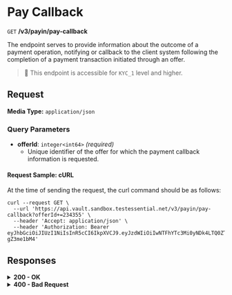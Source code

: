 # Pay Callback

`GET` **/v3/payin/pay-callback**

The endpoint serves to provide information about the outcome of a payment operation, notifying or callback to the client system following the completion of a payment transaction initiated through an offer.

> 📘 This endpoint is accessible for `KYC_1` level and higher.

## Request

**Media Type:** `application/json`

### Query Parameters

- **offerId**: `integer<int64>` *(required)*  
  - Unique identifier of the offer for which the payment callback information is requested.
  

#### **Request Sample: cURL**

At the time of sending the request, the curl command should be as follows:

```curl cURL
curl --request GET \
  --url 'https://api.vault.sandbox.testessential.net/v3/payin/pay-callback?offerId+=234355' \
  --header 'Accept: application/json' \
  --header 'Authorization: Bearer eyJhbGciOiJIUzI1NiIsInR5cCI6IkpXVCJ9.eyJzdWIiOiIwNTFhYTc3Mi0yNDk4LTQ0ZTEtODdmYi0zYzNhZDdlMTY1ODgiLCJleHAiOjE3MTE3ODM4OTYsImlhdCI6MTcxMTY5NzQ5Nn0.GBWhOHEIbiOipMa1kXMsamNqT1I6pFBe3-gZ3me1bM4'
```

## Responses

<details>
<summary><strong>200 - OK</strong></summary>

**Media Type:** `application/json`
  

- **offerId**: integer
  - Unique identifier of the associated offer.
- **status**: string
  - Payment status, indicating whether the transaction was successful.
- **amount**: integer
  - The total amount involved in the transaction.
- **currency**: string
  - The currency of the transaction amount.
- **cryptoAmount**: integer
  - The amount in cryptocurrency.
- **cryptoCurrency**: string
  - The cryptocurrency used in the transaction.
- **maskedPan**: string
  - Masked card number for privacy.
- **transactionStatus**: string
  - Current status of the transaction.
- **transactionStatusCode**: integer
  - Numeric code indicating the status of the transaction.
- **originalTransactionStatus**: string
  - Original transaction status.
- **originalTransactionStatusCode**: integer
  - Original transaction status code.
- **paymentMode**: string
  - Mode of payment used for the transaction.
- **transactionDate**: string
  - Date of the transaction. In ISO 8601 format.
  - *Example*: 2024-01-23T15:05:03.022Z
- **transactionAmount**: string
  - Transaction amount in string format.
- **cardCountryCode**: string
  - Country code associated with the card used in the transaction.
- **cardCountryName**: string
  - Country name associated with the card used in the transaction.
- **cardBankName**: string
  - Bank name associated with the card used in the transaction.
- **blockedAmount**: object
  - Information about any blocked amount.
    - **value**: integer
      - The value of the blocked amount.
    - **currency**: string
      - The currency of the blocked amount.

```json 
{
  "amount": 470,
  "status": "FAILURE",
  "offerId": 5423432476,
  "currency": "EUR",
  "maskedPan": "142141****23414",
  "paymentMode": "debit",
  "cardBankName": "PAYSAFE FINANCIAL SERVICES, LTD.",
  "cryptoAmount": 0.01833081,
  "blockedAmount": {
    "value": 0,
    "currency": "EUR"
  },
  "cryptoCurrency": "BTC",
  "cardCountryCode": "GR",
  "cardCountryName": "PAYSAFE FINANCIAL SERVICES, LTD.",
  "transactionDate": "2023-09-16T11:08:05",
  "transactionAmount": "474.7",
  "transactionStatus": "Do not honour",
  "transactionStatusCode": 400,
  "originalTransactionStatus": "Do not honour",
  "originalTransactionStatusCode": 400
}
```
  
</details>


<details>
<summary><strong>400 - Bad Request</strong></summary>

The response status code indicates that the requested page was not found on the server.
  
**Media type:** `application/json`
  
  

- **message:** string
  - Message displayed to the user.

- **field:** string
  - Specifies the field in the request that caused the error.

- **errorId:** integer
  - Identifier of the error.

- **systemId:** string
  - Identifier of the component.

- **originalMessage:** string
  - The original error message.

- **errorStackTrace:** string
  - The place where the error occurred in the code.

- **data:** object
  - Additional data related to the error, structured as key-value pairs.
    - **additionalProp1:** object
    - **additionalProp2:** object
    - **additionalProp3:** object

- **error:** string
  - Identifier of the error.

    
**Responses example**

```json
{
  "error": "COMMON",
  "errorId": 0,
  "message": "Sorry for inconvenience. We're fixing the issue. If you have urgent questions, contact support",
  "systemId": "core"
}
```

</details>
